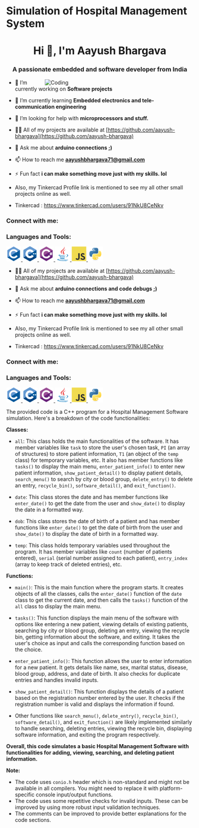 # Simulation of Hospital Management System
<h1 align="center">Hi 👋, I'm Aayush Bhargava</h1>
<h3 align="center">A passionate embedded and software developer from India</h3>
<img align="right" alt="Coding" width="400" src="https://dotrobot.nl/wp-content/uploads/2023/07/embedded-hardware-engineer-elektrotechniek.webp">

- 🔭 I’m currently working on **Software projects**

- 🌱 I’m currently learning **Embedded electronics and tele-communication engineering**

- 🤝 I’m looking for help with **microprocessors and stuff.**

- 👨‍💻 All of my projects are available at [https://github.com/aayush-bhargava](https://github.com/aayush-bhargava)

- 💬 Ask me about **arduino connections ;)**

- 📫 How to reach me **aayushbhargava71@gmail.com**

- ⚡ Fun fact **i can make something move just with my skills. lol**

- Also, my Tinkercad Profile link is mentioned to see my all other small projects online as well.
- Tinkercad : https://www.tinkercad.com/users/91NkU8CeNkv

<h3 align="left">Connect with me:</h3>
<p align="left">
</p>

<h3 align="left">Languages and Tools:</h3>
<p align="left"> <a href="https://www.cprogramming.com/" target="_blank" rel="noreferrer"> <img src="https://raw.githubusercontent.com/devicons/devicon/master/icons/c/c-original.svg" alt="c" width="40" height="40"/> </a> <a href="https://www.w3schools.com/cpp/" target="_blank" rel="noreferrer"> <img src="https://raw.githubusercontent.com/devicons/devicon/master/icons/cplusplus/cplusplus-original.svg" alt="cplusplus" width="40" height="40"/> </a> <a href="https://www.w3schools.com/cs/" target="_blank" rel="noreferrer"> <img src="https://raw.githubusercontent.com/devicons/devicon/master/icons/csharp/csharp-original.svg" alt="csharp" width="40" height="40"/> </a> <a href="https://www.java.com" target="_blank" rel="noreferrer"> <img src="https://raw.githubusercontent.com/devicons/devicon/master/icons/java/java-original.svg" alt="java" width="40" height="40"/> </a> <a href="https://developer.mozilla.org/en-US/docs/Web/JavaScript" target="_blank" rel="noreferrer"> <img src="https://raw.githubusercontent.com/devicons/devicon/master/icons/javascript/javascript-original.svg" alt="javascript" width="40" height="40"/> </a> <a href="https://www.python.org" target="_blank" rel="noreferrer"> <img src="https://raw.githubusercontent.com/devicons/devicon/master/icons/python/python-original.svg" alt="python" width="40" height="40"/> </a> </p>

- 👨‍💻 All of my projects are available at [https://github.com/aayush-bhargava](https://github.com/aayush-bhargava)

- 💬 Ask me about **arduino connections and code debugs ;)**

- 📫 How to reach me **aayushbhargava71@gmail.com**

- ⚡ Fun fact **i can make something move just with my skills. lol**

- Also, my Tinkercad Profile link is mentioned to see my all other small projects online as well.
- Tinkercad : https://www.tinkercad.com/users/91NkU8CeNkv

<h3 align="left">Connect with me:</h3>
<p align="left">
</p>

<h3 align="left">Languages and Tools:</h3>
<p align="left"> <a href="https://www.cprogramming.com/" target="_blank" rel="noreferrer"> <img src="https://raw.githubusercontent.com/devicons/devicon/master/icons/c/c-original.svg" alt="c" width="40" height="40"/> </a> <a href="https://www.w3schools.com/cpp/" target="_blank" rel="noreferrer"> <img src="https://raw.githubusercontent.com/devicons/devicon/master/icons/cplusplus/cplusplus-original.svg" alt="cplusplus" width="40" height="40"/> </a> <a href="https://www.w3schools.com/cs/" target="_blank" rel="noreferrer"> <img src="https://raw.githubusercontent.com/devicons/devicon/master/icons/csharp/csharp-original.svg" alt="csharp" width="40" height="40"/> </a> <a href="https://www.java.com" target="_blank" rel="noreferrer"> <img src="https://raw.githubusercontent.com/devicons/devicon/master/icons/java/java-original.svg" alt="java" width="40" height="40"/> </a> <a href="https://developer.mozilla.org/en-US/docs/Web/JavaScript" target="_blank" rel="noreferrer"> <img src="https://raw.githubusercontent.com/devicons/devicon/master/icons/javascript/javascript-original.svg" alt="javascript" width="40" height="40"/> </a> <a href="https://www.python.org" target="_blank" rel="noreferrer"> <img src="https://raw.githubusercontent.com/devicons/devicon/master/icons/python/python-original.svg" alt="python" width="40" height="40"/> </a> </p>
<p>The provided code is a C++ program for a Hospital Management Software simulation. Here's a breakdown of the code functionalities:

**Classes:**

- `all`: This class holds the main functionalities of the software. It has member variables like `task` to store the user's chosen task, `PI` (an array of structures) to store patient information, `T1` (an object of the `temp` class) for temporary variables, etc. It also has member functions like `tasks()` to display the main menu, `enter_patient_info()` to enter new patient information, `show_patient_detail()` to display patient details, `search_menu()` to search by city or blood group, `delete_entry()` to delete an entry, `recycle_bin()`, `software_detail()`, and `exit_function()`.

- `date`: This class stores the date and has member functions like `enter_date()` to get the date from the user and `show_date()` to display the date in a formatted way.

- `dob`: This class stores the date of birth of a patient and has member functions like `enter_date()` to get the date of birth from the user and `show_date()` to display the date of birth in a formatted way.

- `temp`: This class holds temporary variables used throughout the program. It has member variables like `count` (number of patients entered), `serial` (serial number assigned to each patient), `entry_index` (array to keep track of deleted entries), etc.

**Functions:**

- `main()`: This is the main function where the program starts. It creates objects of all the classes, calls the `enter_date()` function of the `date` class to get the current date, and then calls the `tasks()` function of the `all` class to display the main menu.

- `tasks()`: This function displays the main menu of the software with options like entering a new patient, viewing details of existing patients, searching by city or blood group, deleting an entry, viewing the recycle bin, getting information about the software, and exiting. It takes the user's choice as input and calls the corresponding function based on the choice.

- `enter_patient_info()`: This function allows the user to enter information for a new patient. It gets details like name, sex, marital status, disease, blood group, address, and date of birth. It also checks for duplicate entries and handles invalid inputs.

- `show_patient_detail()`: This function displays the details of a patient based on the registration number entered by the user. It checks if the registration number is valid and displays the information if found.

- Other functions like `search_menu()`, `delete_entry()`, `recycle_bin()`, `software_detail()`, and `exit_function()` are likely implemented similarly to handle searching, deleting entries, viewing the recycle bin, displaying software information, and exiting the program respectively.

**Overall, this code simulates a basic Hospital Management Software with functionalities for adding, viewing, searching, and deleting patient information.**

**Note:**

- The code uses `conio.h` header which is non-standard and might not be available in all compilers. You might need to replace it with platform-specific console input/output functions.
- The code uses some repetitive checks for invalid inputs. These can be improved by using more robust input validation techniques.
- The comments can be improved to provide better explanations for the code sections.
</p>
